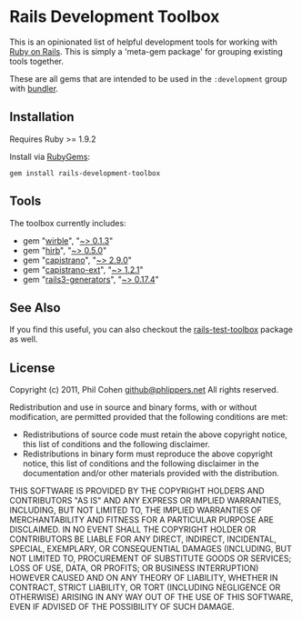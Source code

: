 # Rails Development Toolbox

This is an opinionated list of helpful development tools for working with [Ruby on Rails](http://rubyonrails.org). This is simply a 'meta-gem package' for grouping existing tools together.

These are all gems that are intended to be used in the `:development` group with [bundler]().


## Installation

Requires Ruby >= 1.9.2

Install via [RubyGems](http://rubygems.org):

```
gem install rails-development-toolbox
```


## Tools

The toolbox currently includes:

* gem "[wirble](http://pablotron.org/software/wirble/)", "[~> 0.1.3](http://rubygems.org/gems/wirble)"
* gem "[hirb](http://tagaholic.me/hirb/)", "[~> 0.5.0](http://rubygems.org/gems/hirb)"
* gem "[capistrano](https://github.com/capistrano/capistrano)", "[~> 2.9.0](http://rubygems.org/gems/capistrano)"
* gem "[capistrano-ext](https://github.com/capistrano/capistrano-ext)", "[~> 1.2.1](http://rubygems.org/gems/capistrano-ext)"
* gem "[rails3-generators](https://github.com/indirect/rails3-generators)", "[~> 0.17.4](http://rubygems.org/gems/rails3-generators)"


## See Also

If you find this useful, you can also checkout the [rails-test-toolbox](https://github.com/phlipper/rails-test-toolbox) package as well.


## License

Copyright (c) 2011, Phil Cohen <github@phlippers.net>
All rights reserved.

Redistribution and use in source and binary forms, with or without modification, are permitted provided that the following conditions are met:

* Redistributions of source code must retain the above copyright notice, this list of conditions and the following disclaimer.
* Redistributions in binary form must reproduce the above copyright notice, this list of conditions and the following disclaimer in the documentation and/or other materials provided with the distribution.

THIS SOFTWARE IS PROVIDED BY THE COPYRIGHT HOLDERS AND CONTRIBUTORS "AS IS" AND ANY EXPRESS OR IMPLIED WARRANTIES, INCLUDING, BUT NOT LIMITED TO, THE IMPLIED WARRANTIES OF MERCHANTABILITY AND FITNESS FOR A PARTICULAR PURPOSE ARE DISCLAIMED. IN NO EVENT SHALL THE COPYRIGHT HOLDER OR CONTRIBUTORS BE LIABLE FOR ANY DIRECT, INDIRECT, INCIDENTAL, SPECIAL, EXEMPLARY, OR CONSEQUENTIAL DAMAGES (INCLUDING, BUT NOT LIMITED TO, PROCUREMENT OF SUBSTITUTE GOODS OR SERVICES; LOSS OF USE, DATA, OR PROFITS; OR BUSINESS INTERRUPTION) HOWEVER CAUSED AND ON ANY THEORY OF LIABILITY, WHETHER IN CONTRACT, STRICT LIABILITY, OR TORT (INCLUDING NEGLIGENCE OR OTHERWISE) ARISING IN ANY WAY OUT OF THE USE OF THIS SOFTWARE, EVEN IF ADVISED OF THE POSSIBILITY OF SUCH DAMAGE.